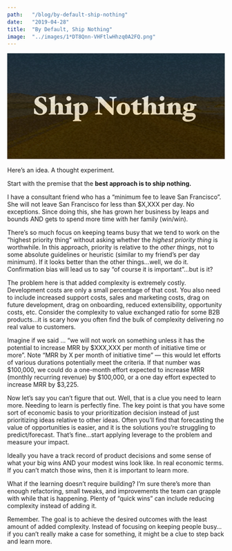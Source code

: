 ```yaml
---
path:	"/blog/by-default-ship-nothing"
date:	"2019-04-28"
title:	"By Default, Ship Nothing"
image:	"../images/1*DT8Qnn-VHFtlwHhzq0A2FQ.png"
---
```


![](../images/1*DT8Qnn-VHFtlwHhzq0A2FQ.png)

Here’s an idea. A thought experiment.

Start with the premise that the **best approach is to ship nothing.**

I have a consultant friend who has a “minimum fee to leave San Francisco”. She will not leave San Francisco for less than $X,XXX per day. No exceptions. Since doing this, she has grown her business by leaps and bounds AND gets to spend more time with her family (win/win).

There’s so much focus on keeping teams busy that we tend to work on the “highest priority thing” without asking whether the *highest priority thing* is worthwhile. In this approach, priority is relative to the *other things*, not to some absolute guidelines or heuristic (similar to my friend’s per day minimum). If it looks better than the other things…well, we do it. Confirmation bias will lead us to say “of course it is important”…but is it?

The problem here is that added complexity is extremely costly. Development costs are only a small percentage of that cost. You also need to include increased support costs, sales and marketing costs, drag on future development, drag on onboarding, reduced extensibility, opportunity costs, etc. Consider the complexity to value exchanged ratio for some B2B products…it is scary how you often find the bulk of complexity delivering no real value to customers.

Imagine if we said … “we will not work on something unless it has the potential to increase MRR by $XXX,XXX per month of initiative time or more”. Note “MRR by X per month of initiative time” — this would let efforts of various durations potentially meet the criteria. If that number was $100,000, we could do a one-month effort expected to increase MRR (monthly recurring revenue) by $100,000, or a one day effort expected to increase MRR by $3,225.

Now let’s say you can’t figure that out. Well, that is a clue you need to learn more. Needing to learn is perfectly fine. The key point is that you have some sort of economic basis to your prioritization decision instead of just prioritizing ideas relative to other ideas. Often you’ll find that forecasting the value of opportunities is easier, and it is the solutions you’re struggling to predict/forecast. That’s fine…start applying leverage to the problem and measure your impact.

Ideally you have a track record of product decisions and some sense of what your big wins AND your modest wins look like. In real economic terms. If you can’t match those wins, then it is important to learn more.

What if the learning doesn’t require building? I’m sure there’s more than enough refactoring, small tweaks, and improvements the team can grapple with while that is happening. Plenty of “quick wins” can include reducing complexity instead of adding it.

Remember. The goal is to achieve the desired outcomes with the least amount of added complexity. Instead of focusing on keeping people busy…if you can’t really make a case for something, it might be a clue to step back and learn more.

